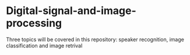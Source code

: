 # Digital-signal-and-image-processing
Three topics will be covered in this repository: speaker recognition, image classification and image retrival
